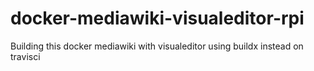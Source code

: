 # docker-mediawiki-visualeditor-rpi
Building this docker mediawiki with visualeditor using buildx instead on travisci 
